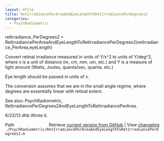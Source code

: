 ```yaml
---
layout: mfile
title: RetIrradiancePerAreaAndEyeLengthToRetIrradiancePerDegrees2
categories:
  - PsychRadiometric
---
```


retIrradiance\_PerDegrees2 = RetIrradiancePerAreaAndEyeLengthToRetIrradiancePerDegrees2\(retIrradiance\_PerArea,eyeLength\)

Convert retinal irradiance measured in units of Y/x^2 to units of
Y/deg^2, where x is a unit of distance \(m, cm, mm, um, etc.\) and
Y is a measure of light amount \(Watts, Joules, quanta/sec, quanta, etc.\)

Eye length should be passed in units of x.

The conversion assumes that we are in the small angle regime, where
degrees are essentially linear with retinal extent.

See also: PsychRadiometric, RetIrradiancePerDegrees2AndEyeLengthToRetIrradiancePerArea.

6/23/13  dhb  Wrote it.


<div class="code_header" style="text-align:right;">
  <span style="float:left;">Path&nbsp;&nbsp;</span> <span class="counter">Retrieve <a href=
  "https://raw.github.com/Psychtoolbox-3/Psychtoolbox-3/beta/./PsychRadiometric/RetIrradiancePerAreaAndEyeLengthToRetIrradiancePerDegrees2.m">current version from GitHub</a> | View <a href=
  "https://github.com/Psychtoolbox-3/Psychtoolbox-3/commits/beta/./PsychRadiometric/RetIrradiancePerAreaAndEyeLengthToRetIrradiancePerDegrees2.m">changelog</a></span>
</div>
<div class="code">
  <code>./PsychRadiometric/RetIrradiancePerAreaAndEyeLengthToRetIrradiancePerDegrees2.m</code>
</div>
